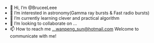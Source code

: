 - 👋 Hi, I’m @BruceeLeee
- 👀 I’m interested in astronomy(Gamma ray bursts & Fast radio bursts)
- 🌱 I’m currently learning clever and practical algorithm
- 💞️ I’m looking to collaborate on ...
- 📫 How to reach me ...wanpeng_sun@hotmail.com
Welcome to communicate with me!
